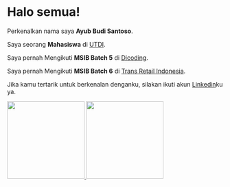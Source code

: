 # Halo semua! 

Perkenalkan nama saya **Ayub Budi Santoso**.

Saya seorang **Mahasiswa** di [UTDI](https://www.utdi.ac.id/).

Saya pernah Mengikuti **MSIB Batch 5** di [Dicoding](https://www.dicoding.com/).

Saya pernah Mengikuti **MSIB Batch 6** di [Trans Retail Indonesia](https://www.linkedin.com/company/pt-trans-retail-indonesia/mycompany/verification/).

Jika kamu tertarik untuk berkenalan denganku, silakan ikuti akun [Linkedin](https://www.linkedin.com/in/ayub09/)ku ya.

<p align="left">
<a href="https://github.com/Ayub-Bud">
  <img height="180em" src="https://github-readme-stats-eight-theta.vercel.app/api?username=Ayub-Budi&show_icons=true&theme=algolia&include_all_commits=true&count_private=true"/>
  <img height="180em" src="https://github-readme-stats-eight-theta.vercel.app/api/top-langs/?username=Ayub-Budi&layout=compact&langs_count=8&theme=algolia"/>
</a>
</p>
